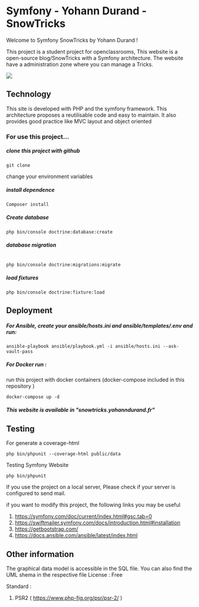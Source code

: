 # Symfony - Yohann Durand - SnowTricks

Welcome to Symfony SnowTricks by Yohann Durand !

This project is a student project for openclassrooms,
This website is a open-source blog/SnowTricks with a Symfony architecture.
The website have a administration zone where you can manage a Tricks.

<a href="https://codeclimate.com/github/Yohann76/SnowTricks/maintainability"><img src="https://api.codeclimate.com/v1/badges/8bd6079c9cf3a62a6c86/maintainability" /></a>
## Technology 

This site is developed with PHP and the symfony framework. 
This architecture proposes a reutilisable code and easy to maintain. It also provides good practice like MVC layout and object oriented

### For use this project...

##### clone this project with github
```
git clone
```

change your environment variables

##### install dependence
```
Composer install
```
##### Create database
```
php bin/console doctrine:database:create
```
##### database migration
```

php bin/console doctrine:migrations:migrate
```

##### load fixtures
```
php bin/console doctrine:fixture:load
```

## Deployment

##### For Ansible, create your ansible/hosts.ini and ansible/templates/.env and run:
```
ansible-playbook ansible/playbook.yml -i ansible/hosts.ini --ask-vault-pass
```

##### For Docker run :
run this project with docker containers (docker-compose included in this repository )
```
docker-compose up -d
```
##### This website is available in "snowtricks.yohanndurand.fr" 

## Testing 
For generate a coverage-html
```
php bin/phpunit --coverage-html public/data 
```
Testing Symfony Website
```
php bin/phpunit
```

If you use the project on a local server, 
Please check if your server is configured to send mail.

if you want to modify this project,
the following links you may be useful

1. https://symfony.com/doc/current/index.html#gsc.tab=0
2. https://swiftmailer.symfony.com/docs/introduction.html#installation
3. https://getbootstrap.com/
4. https://docs.ansible.com/ansible/latest/index.html

## Other information 

The graphical data model is accessible in the SQL file. You can also find the UML shema in the respective file
License : Free

Standard :

1. PSR2 ( https://www.php-fig.org/psr/psr-2/ )






